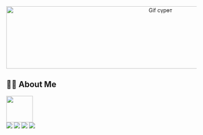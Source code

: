 <div align="center">
  <img
      width="800"
      height="165"
      src="https://github.com/user-attachments/assets/599dce79-d609-4dc9-880f-78d79b045821"
      style="object-fit: cover"
      alt="Gif сүрөт"
    /></div>


## 🙋‍♂️ About Me

<a href="https://github.com/uhckunbek006">
  <img height="70" src="https://readme-typing-svg.herokuapp.com?color=FFE15D&lines=Just+Full-Stack+Developer"/>
</a>



<div align="left">
  <a href="https://t.me/Uchkunbek03"><img src="https://img.shields.io/badge/-Telegram-090909?style=for-the-badge&logo=telegram&logoColor=27A0D9"></a>
  <a href="https://www.instagram.com/u4kunbek._0"><img src="https://img.shields.io/badge/-Instagram-090909?style=for-the-badge&logo=instagram&logoColor=B4068E"></a> 
  <a href="https://www.facebook.com"><img src="https://img.shields.io/badge/-Facebook-090909?style=for-the-badge&logo=Facebook&logoColor=1195F5"></a>
 <a href="https://wa.me/996551876378"><img src="https://img.shields.io/badge/-WhatsApp-090909?style=for-the-badge&logo=WhatsApp&logoColor=4ECB5A"></a>
</div>

###


